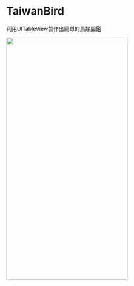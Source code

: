 # TaiwanBird

利用UITableView製作出簡單的鳥類圖鑑


<img src="https://github.com/huahua0521/TaiwanBird/blob/main/taiwanBird.gif" width="320" height="640">

